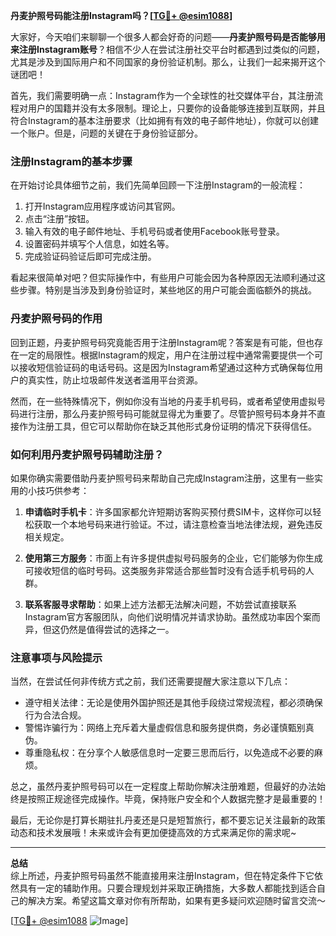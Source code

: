 **丹麦护照号码能注册Instagram吗？[[TG💪+ @esim1088](https://t.me/s/esim1088)]**

大家好，今天咱们来聊聊一个很多人都会好奇的问题——**丹麦护照号码是否能够用来注册Instagram账号**？相信不少人在尝试注册社交平台时都遇到过类似的问题，尤其是涉及到国际用户和不同国家的身份验证机制。那么，让我们一起来揭开这个谜团吧！

首先，我们需要明确一点：Instagram作为一个全球性的社交媒体平台，其注册流程对用户的国籍并没有太多限制。理论上，只要你的设备能够连接到互联网，并且符合Instagram的基本注册要求（比如拥有有效的电子邮件地址），你就可以创建一个账户。但是，问题的关键在于身份验证部分。

### 注册Instagram的基本步骤

在开始讨论具体细节之前，我们先简单回顾一下注册Instagram的一般流程：

1. 打开Instagram应用程序或访问其官网。
2. 点击“注册”按钮。
3. 输入有效的电子邮件地址、手机号码或者使用Facebook账号登录。
4. 设置密码并填写个人信息，如姓名等。
5. 完成验证码验证后即可完成注册。

看起来很简单对吧？但实际操作中，有些用户可能会因为各种原因无法顺利通过这些步骤。特别是当涉及到身份验证时，某些地区的用户可能会面临额外的挑战。

### 丹麦护照号码的作用

回到正题，丹麦护照号码究竟能否用于注册Instagram呢？答案是有可能，但也存在一定的局限性。根据Instagram的规定，用户在注册过程中通常需要提供一个可以接收短信验证码的电话号码。这是因为Instagram希望通过这种方式确保每位用户的真实性，防止垃圾邮件发送者滥用平台资源。

然而，在一些特殊情况下，例如你没有当地的丹麦手机号码，或者希望使用虚拟号码进行注册，那么丹麦护照号码可能就显得尤为重要了。尽管护照号码本身并不直接作为注册工具，但它可以帮助你在缺乏其他形式身份证明的情况下获得信任。

### 如何利用丹麦护照号码辅助注册？

如果你确实需要借助丹麦护照号码来帮助自己完成Instagram注册，这里有一些实用的小技巧供参考：

1. **申请临时手机卡**：许多国家都允许短期访客购买预付费SIM卡，这样你可以轻松获取一个本地号码来进行验证。不过，请注意检查当地法律法规，避免违反相关规定。
   
2. **使用第三方服务**：市面上有许多提供虚拟号码服务的企业，它们能够为你生成可接收短信的临时号码。这类服务非常适合那些暂时没有合适手机号码的人群。

3. **联系客服寻求帮助**：如果上述方法都无法解决问题，不妨尝试直接联系Instagram官方客服团队，向他们说明情况并请求协助。虽然成功率因个案而异，但这仍然是值得尝试的选择之一。

### 注意事项与风险提示

当然，在尝试任何非传统方式之前，我们还需要提醒大家注意以下几点：

- 遵守相关法律：无论是使用外国护照还是其他手段绕过常规流程，都必须确保行为合法合规。
- 警惕诈骗行为：网络上充斥着大量虚假信息和服务提供商，务必谨慎甄别真伪。
- 尊重隐私权：在分享个人敏感信息时一定要三思而后行，以免造成不必要的麻烦。

总之，虽然丹麦护照号码可以在一定程度上帮助你解决注册难题，但最好的办法始终是按照正规途径完成操作。毕竟，保持账户安全和个人数据完整才是最重要的！

最后，无论你是打算长期驻扎丹麦还是只是短暂旅行，都不要忘记关注最新的政策动态和技术发展哦！未来或许会有更加便捷高效的方式来满足你的需求呢~

---

**总结**  
综上所述，丹麦护照号码虽然不能直接用来注册Instagram，但在特定条件下它依然具有一定的辅助作用。只要合理规划并采取正确措施，大多数人都能找到适合自己的解决方案。希望这篇文章对你有所帮助，如果有更多疑问欢迎随时留言交流～  

[[TG💪+ @esim1088](https://t.me/s/esim1088) ![Image](https://i.postimg.cc/4NQfJmqS/Snipaste-2025-05-13-00-14-12.png)]